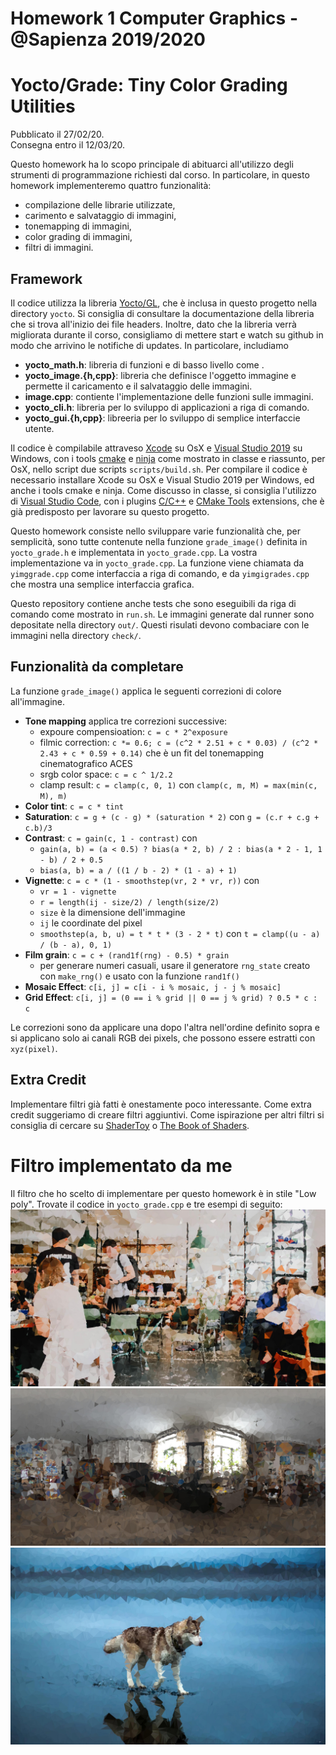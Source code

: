 # Homework 1 Computer Graphics - @Sapienza 2019/2020

# Yocto/Grade: Tiny Color Grading Utilities

Pubblicato il 27/02/20.  
Consegna entro il 12/03/20.

Questo homework ha lo scopo principale di abituarci all'utilizzo degli strumenti
di programmazione richiesti dal corso. In particolare, in questo homework 
implementeremo quattro funzionalità:

- compilazione delle librarie utilizzate,
- carimento e salvataggio di immagini,
- tonemapping di immagini,
- color grading di immagini,
- filtri di immagini.

## Framework

Il codice utilizza la libreria [Yocto/GL](https://github.com/xelatihy/yocto-gl),
che è inclusa in questo progetto nella directory `yocto`. 
Si consiglia di consultare la documentazione della libreria che si trova 
all'inizio dei file headers. Inoltre, dato che la libreria verrà migliorata 
durante il corso, consigliamo di mettere start e watch su github in modo che 
arrivino le notifiche di updates. In particolare, includiamo

- **yocto_math.h**: libreria di funzioni e  di basso livello come .
- **yocto_image.{h,cpp}**: libreria che definisce l'oggetto immagine e permette 
  il caricamento e il salvataggio delle immagini.
- **image.cpp**: contiente l'implementazione delle funzioni sulle immagini.
- **yocto_cli.h**: libreria per lo sviluppo di applicazioni a riga di comando.
- **yocto_gui.{h,cpp}**: libreeria per lo sviluppo di semplice interfaccie 
  utente.

Il codice è compilabile attraveso [Xcode](https://apps.apple.com/it/app/xcode/id497799835?mt=12)
su OsX e [Visual Studio 2019](https://visualstudio.microsoft.com/it/vs/) su Windows, 
con i tools [cmake](www.cmake.org) e [ninja](https://ninja-build.org) 
come mostrato in classe e riassunto, per OsX, 
nello script due scripts `scripts/build.sh`.
Per compilare il codice è necessario installare Xcode su OsX e 
Visual Studio 2019 per Windows, ed anche i tools cmake e ninja.
Come discusso in classe, si consiglia l'utilizzo di 
[Visual Studio Code](https://code.visualstudio.com), con i plugins 
[C/C++](https://marketplace.visualstudio.com/items?itemName=ms-vscode.cpptools) e
[CMake Tools](https://marketplace.visualstudio.com/items?itemName=ms-vscode.cmake-tools) 
extensions, che è già predisposto per lavorare su questo progetto.

Questo homework consiste nello sviluppare varie funzionalità che, per semplicità,
sono tutte contenute nella funzione `grade_image()` definita in `yocto_grade.h` 
e implementata in `yocto_grade.cpp`. La vostra implementazione va in 
`yocto_grade.cpp`. La funzione viene chiamata da `yimggrade.cpp` come 
interfaccia a riga di comando, e da `yimgigrades.cpp` che mostra una semplice 
interfaccia grafica.

Questo repository contiene anche tests che sono eseguibili da riga di comando 
come mostrato in `run.sh`. Le immagini generate dal runner sono depositate 
nella directory `out/`. Questi risulati devono combaciare con le immagini nella 
directory `check/`.

## Funzionalità da completare

La funzione `grade_image()` applica le seguenti correzioni di colore all'immagine.

- **Tone mapping** applica tre correzioni successive:
   - expoure compensioation: `c = c * 2^exposure`
   - filmic correction: `c *= 0.6; c = (c^2 * 2.51 + c * 0.03) / (c^2 * 2.43 + c * 0.59 + 0.14)` 
     che è un fit del tonemapping cinematografico ACES
   - srgb color space: `c = c ^ 1/2.2`
   - clamp result: `c = clamp(c, 0, 1)` con `clamp(c, m, M) = max(min(c, M), m)`
- **Color tint**: `c = c * tint`
- **Saturation**: `c = g + (c - g) * (saturation * 2)` con 
  `g = (c.r + c.g + c.b)/3`
- **Contrast**: `c = gain(c, 1 - contrast)` con 
   - `gain(a, b) = (a < 0.5) ? bias(a * 2, b) / 2 : bias(a * 2 - 1, 1 - b) / 2 + 0.5`
   - `bias(a, b) = a / ((1 / b - 2) * (1 - a) + 1)`
- **Vignette**: `c = c * (1 - smoothstep(vr, 2 * vr, r))` con
   - `vr = 1 - vignette`
   - `r = length(ij - size/2) / length(size/2)`
   - `size` è la dimensione dell'immagine
   - `ij` le coordinate del pixel
   - `smoothstep(a, b, u) = t * t * (3 - 2 * t)` con 
     `t = clamp((u - a) / (b - a), 0, 1)`
- **Film grain**: `c = c + (rand1f(rng) - 0.5) * grain`
   - per generare numeri casuali, usare il generatore `rng_state` creato con 
     `make_rng()` e usato con la funzione `rand1f()`
- **Mosaic Effect**: `c[i, j] = c[i - i % mosaic, j - j % mosaic]`
- **Grid Effect**: `c[i, j] = (0 == i % grid || 0 == j % grid) ? 0.5 * c : c`

Le correzioni sono da applicare una dopo l'altra nell'ordine definito sopra
e si applicano solo ai canali RGB dei pixels, che possono essere estratti con
`xyz(pixel)`.

## Extra Credit

Implementare filtri già fatti è onestamente poco interessante. Come extra credit
suggeriamo di creare filtri aggiuntivi. Come ispirazione per altri filtri si 
consiglia di cercare su [ShaderToy](https://www.shadertoy.com) o
[The Book of Shaders](https://thebookofshaders.com). 

# Filtro implementato da me

Il filtro che ho scelto di implementare per questo homework è in stile "Low poly".
Trovate il codice in `yocto_grade.cpp` e tre esempi di seguito:
![lowpoly](https://github.com/edu-rinaldi/Homework1-Computer-Graphics/blob/master/out/my_filter.jpg)
![lowpoly](https://github.com/edu-rinaldi/Homework1-Computer-Graphics/blob/master/out/Low_poly_greg_zaal_artist_workshop.jpg)
![lowpoly](https://github.com/edu-rinaldi/Homework1-Computer-Graphics/blob/master/out/Low_poly_wolf.jpg)
